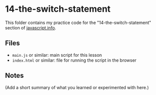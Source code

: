# 14-the-switch-statement

This folder contains my practice code for the "14-the-switch-statement" section of [javascript.info](https://javascript.info/).

## Files

- `main.js` or similar: main script for this lesson
- `index.html` or similar: file for running the script in the browser

## Notes

(Add a short summary of what you learned or experimented with here.)
